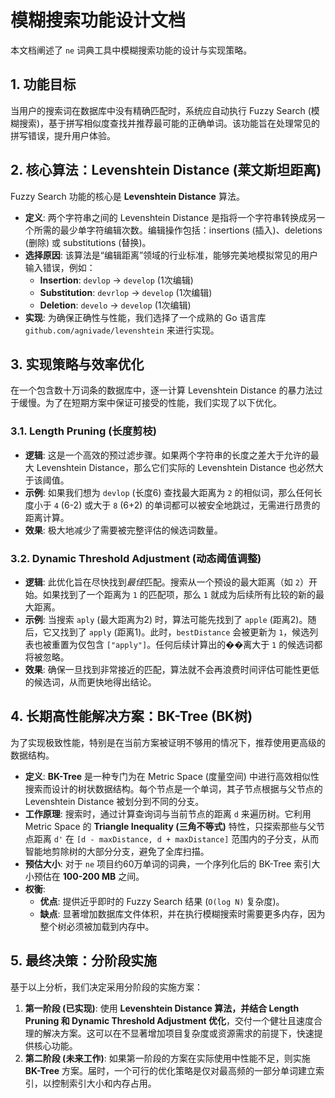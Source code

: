 # 模糊搜索功能设计文档

本文档阐述了 `ne` 词典工具中模糊搜索功能的设计与实现策略。

## 1. 功能目标

当用户的搜索词在数据库中没有精确匹配时，系统应自动执行 Fuzzy Search (模糊搜索)，基于拼写相似度查找并推荐最可能的正确单词。该功能旨在处理常见的拼写错误，提升用户体验。

## 2. 核心算法：Levenshtein Distance (莱文斯坦距离)

Fuzzy Search 功能的核心是 **Levenshtein Distance** 算法。

-   **定义**: 两个字符串之间的 Levenshtein Distance 是指将一个字符串转换成另一个所需的最少单字符编辑次数。编辑操作包括：insertions (插入)、deletions (删除) 或 substitutions (替换)。
-   **选择原因**: 该算法是“编辑距离”领域的行业标准，能够完美地模拟常见的用户输入错误，例如：
    -   **Insertion**: `devlop` → `develop` (1次编辑)
    -   **Substitution**: `devrlop` → `develop` (1次编辑)
    -   **Deletion**: `develo` → `develop` (1次编辑)
-   **实现**: 为确保正确性与性能，我们选择了一个成熟的 Go 语言库 `github.com/agnivade/levenshtein` 来进行实现。

## 3. 实现策略与效率优化

在一个包含数十万词条的数据库中，逐一计算 Levenshtein Distance 的暴力法过于缓慢。为了在短期方案中保证可接受的性能，我们实现了以下优化。

### 3.1. Length Pruning (长度剪枝)

-   **逻辑**: 这是一个高效的预过滤步骤。如果两个字符串的长度之差大于允许的最大 Levenshtein Distance，那么它们实际的 Levenshtein Distance 也必然大于该阈值。
-   **示例**: 如果我们想为 `devlop` (长度6) 查找最大距离为 `2` 的相似词，那么任何长度小于 `4` (6-2) 或大于 `8` (6+2) 的单词都可以被安全地跳过，无需进行昂贵的距离计算。
-   **效果**: 极大地减少了需要被完整评估的候选词数量。

### 3.2. Dynamic Threshold Adjustment (动态阈值调整)

-   **逻辑**: 此优化旨在尽快找到*最佳*匹配。搜索从一个预设的最大距离（如 `2`）开始。如果找到了一个距离为 `1` 的匹配项，那么 `1` 就成为后续所有比较的新的最大距离。
-   **示例**: 当搜索 `aply` (最大距离为2) 时，算法可能先找到了 `apple` (距离2)。随后，它又找到了 `apply` (距离1)。此时，`bestDistance` 会被更新为 `1`，候选列表也被重置为仅包含 `["apply"]`。任何后续计算出的��离大于 `1` 的候选词都将被忽略。
-   **效果**: 确保一旦找到非常接近的匹配，算法就不会再浪费时间评估可能性更低的候选词，从而更快地得出结论。

## 4. 长期高性能解决方案：BK-Tree (BK树)

为了实现极致性能，特别是在当前方案被证明不够用的情况下，推荐使用更高级的数据结构。

-   **定义**: **BK-Tree** 是一种专门为在 Metric Space (度量空间) 中进行高效相似性搜索而设计的树状数据结构。每个节点是一个单词，其子节点根据与父节点的 Levenshtein Distance 被划分到不同的分支。
-   **工作原理**: 搜索时，通过计算查询词与当前节点的距离 `d` 来遍历树。它利用 Metric Space 的 **Triangle Inequality (三角不等式)** 特性，只探索那些与父节点距离 `d'` 在 `[d - maxDistance, d + maxDistance]` 范围内的子分支，从而智能地剪除树的大部分分支，避免了全库扫描。
-   **预估大小**: 对于 `ne` 项目约60万单词的词典，一个序列化后的 BK-Tree 索引大小预估在 **100-200 MB** 之间。
-   **权衡**:
    -   **优点**: 提供近乎即时的 Fuzzy Search 结果 (`O(log N)` 复杂度)。
    -   **缺点**: 显著增加数据库文件体积，并在执行模糊搜索时需要更多内存，因为整个树必须被加载到内存中。

## 5. 最终决策：分阶段实施

基于以上分析，我们决定采用分阶段的实施方案：

1.  **第一阶段 (已实现)**: 使用 **Levenshtein Distance 算法，并结合 Length Pruning 和 Dynamic Threshold Adjustment 优化**，交付一个健壮且速度合理的解决方案。这可以在不显著增加项目复杂度或资源需求的前提下，快速提供核心功能。
2.  **第二阶段 (未来工作)**: 如果第一阶段的方案在实际使用中性能不足，则实施 **BK-Tree** 方案。届时，一个可行的优化策略是仅对最高频的一部分单词建立索引，以控制索引大小和内存占用。

